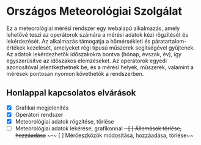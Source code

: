 # Országos Meteorológiai Szolgálat

Ez a meteorológiai mérési rendszer egy webalapú alkalmazás, amely lehetővé teszi az operátorok számára a mérési adatok kézi rögzítését és lekérdezését. Az alkalmazás támogatja a hőmérsékleti és páratartalom-értékek kezelését, amelyeket régi típusú műszerek segítségével gyűjtenek. Az adatok lekérdezhetők időszakokra bontva (hónap, évszak, év), így egyszerűsítve az időszakos elemzéseket. Az operátorok egyedi azonosítóval jelentkezhetnek be, és a mérési helyek, műszerek, valamint a mérések pontosan nyomon követhetők a rendszerben.

## Honlappal kapcsolatos elvárások

- [X] Grafikai megjelenítés
- [x] Operátori rendszer
- [x] Meteorológiai adatok rögzítése, törlése
- [ ] Meteorológiai adatok lekérése, grafikonnal
~~- [ ] Állomások törlése, hozzáadása~~
~-~ [ ] Mérőeszközök módosítása, hozzáadása, törlése~~
